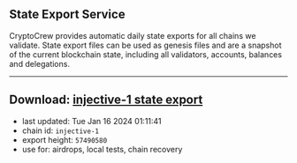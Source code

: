 ## State Export Service
CryptoCrew provides automatic daily state exports for all chains we validate. State export files can be used as genesis files and are a snapshot of the current blockchain state, including all validators, accounts, balances and delegations.

---
**Download: [injective-1 state export](https://dl.ccvalidators.com/SERVICE/injective/injective-1_export_57490580.json)**
---

- last updated: Tue Jan 16 2024 01:11:41
- chain id: `injective-1`
- export height: `57490580`
- use for: airdrops, local tests, chain recovery
